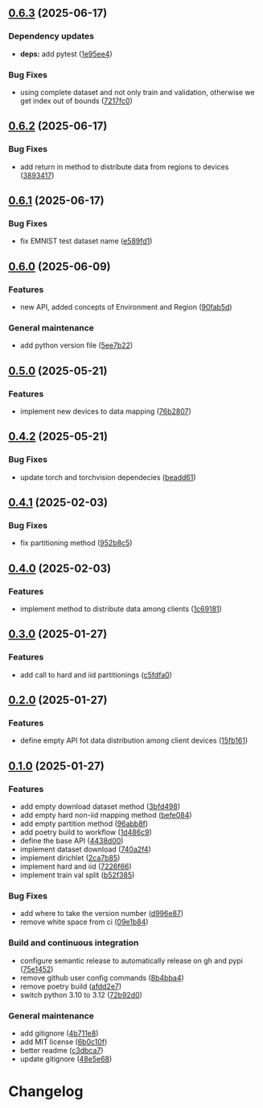## [0.6.3](https://github.com/davidedomini/ProFed/compare/0.6.2...0.6.3) (2025-06-17)

### Dependency updates

* **deps:** add pytest ([1e95ee4](https://github.com/davidedomini/ProFed/commit/1e95ee424d9a92c420c96938094c6de283cf7222))

### Bug Fixes

* using complete dataset and not only train and validation, otherwise we get index out of bounds ([7217fc0](https://github.com/davidedomini/ProFed/commit/7217fc0fcd8befbfcc4b4210c4ace9596053ef52))

## [0.6.2](https://github.com/davidedomini/ProFed/compare/0.6.1...0.6.2) (2025-06-17)

### Bug Fixes

* add return in method to distribute data from regions to devices ([3893417](https://github.com/davidedomini/ProFed/commit/38934176e4d3f51349218bfead8acc82e73fef36))

## [0.6.1](https://github.com/davidedomini/ProFed/compare/0.6.0...0.6.1) (2025-06-17)

### Bug Fixes

* fix EMNIST test dataset name ([e589fd1](https://github.com/davidedomini/ProFed/commit/e589fd1782031ce657d083bb028b3459efae19a7))

## [0.6.0](https://github.com/davidedomini/ProFed/compare/0.5.0...0.6.0) (2025-06-09)

### Features

* new API, added concepts of Environment and Region ([90fab5d](https://github.com/davidedomini/ProFed/commit/90fab5dc13609e68422b0e3652609396182f96a5))

### General maintenance

* add python version file ([5ee7b22](https://github.com/davidedomini/ProFed/commit/5ee7b223b2109e3550150fc96d4ff4e77f32a809))

## [0.5.0](https://github.com/davidedomini/ProFed/compare/0.4.2...0.5.0) (2025-05-21)

### Features

* implement new devices to data mapping ([76b2807](https://github.com/davidedomini/ProFed/commit/76b2807864462a2de8662191aa32051b650a36d5))

## [0.4.2](https://github.com/davidedomini/ProFed/compare/0.4.1...0.4.2) (2025-05-21)

### Bug Fixes

* update torch and torchvision dependecies ([beadd61](https://github.com/davidedomini/ProFed/commit/beadd6153c3e69bd7d50fea0fe1720c1cd6c171e))

## [0.4.1](https://github.com/davidedomini/ProFed/compare/0.4.0...0.4.1) (2025-02-03)

### Bug Fixes

* fix partitioning method ([952b8c5](https://github.com/davidedomini/ProFed/commit/952b8c5d630e45ab1017e791fc0b24c78c01f7fb))

## [0.4.0](https://github.com/davidedomini/ProFed/compare/0.3.0...0.4.0) (2025-02-03)

### Features

* implement method to distribute data among clients ([1c69181](https://github.com/davidedomini/ProFed/commit/1c69181b7eb55034e19c354f60d2a35e8412f777))

## [0.3.0](https://github.com/davidedomini/ProFed/compare/0.2.0...0.3.0) (2025-01-27)

### Features

* add call to hard and iid partitionings ([c5fdfa0](https://github.com/davidedomini/ProFed/commit/c5fdfa0d37fb93f2c77678608d51a327a95a7f00))

## [0.2.0](https://github.com/davidedomini/ProFed/compare/0.1.0...0.2.0) (2025-01-27)

### Features

* define empty API fot data distribution among client devices ([15fb161](https://github.com/davidedomini/ProFed/commit/15fb1618f34ec9085b0672f65f8bc31be5052f5a))

## [0.1.0](https://github.com/davidedomini/ProFed/compare/v0.0.1...0.1.0) (2025-01-27)

### Features

* add empty download dataset method ([3bfd498](https://github.com/davidedomini/ProFed/commit/3bfd498214f899601b666f57743a44f2c838aa42))
* add empty hard non-iid mapping method ([befe084](https://github.com/davidedomini/ProFed/commit/befe084f9929eb8984916ea815f2438af0251009))
* add empty partition method ([96abb8f](https://github.com/davidedomini/ProFed/commit/96abb8fc63d6d52518dbb809b93988671ec2d126))
* add poetry build to workflow ([1d486c9](https://github.com/davidedomini/ProFed/commit/1d486c92a09c472bee4e1a81a0358b29984ed9ab))
* define the base API ([4438d00](https://github.com/davidedomini/ProFed/commit/4438d0012a651e41b949c6871e3ef41cb1788ad8))
* implement dataset download ([740a2f4](https://github.com/davidedomini/ProFed/commit/740a2f44e3dc627f98f5c607d9e0d59fdd874cb7))
* implement dirichlet ([2ca7b85](https://github.com/davidedomini/ProFed/commit/2ca7b85a22ea412611fd27e6ae5a9e5089ee2d42))
* implement hard and iid ([7226f66](https://github.com/davidedomini/ProFed/commit/7226f663641a22d2be1e302a897cb85e41a73fb5))
* implement train val split ([b52f385](https://github.com/davidedomini/ProFed/commit/b52f385d40ee36bb8b076064fc6a05b834a8cb41))

### Bug Fixes

* add where to take the version number ([d996e87](https://github.com/davidedomini/ProFed/commit/d996e87138d4904d2aa5120e5fd13ed8dadd7479))
* remove white space from ci ([09e1b84](https://github.com/davidedomini/ProFed/commit/09e1b8478c159a60265ff5d5b1300986d274f5b6))

### Build and continuous integration

* configure semantic release to automatically release on gh and pypi ([75e1452](https://github.com/davidedomini/ProFed/commit/75e14525089ca8e2497f31c7974efab238de3cd6))
* remove github user config commands ([8b4bba4](https://github.com/davidedomini/ProFed/commit/8b4bba494a78e03807db5cd9410c59d032d348da))
* remove poetry build ([afdd2e7](https://github.com/davidedomini/ProFed/commit/afdd2e738280e804a11303de0f2d824c1b2d9974))
* switch python 3.10 to 3.12 ([72b92d0](https://github.com/davidedomini/ProFed/commit/72b92d05efa7e23b0a8213a2502a21ae6d018e63))

### General maintenance

* add gitignore ([4b711e8](https://github.com/davidedomini/ProFed/commit/4b711e8d8d8452a971c84252ecf7adf8028b5cc4))
* add MIT license ([6b0c10f](https://github.com/davidedomini/ProFed/commit/6b0c10fab064f8faba0fcb4b30c068835059a858))
* better readme ([c3dbca7](https://github.com/davidedomini/ProFed/commit/c3dbca7b6a73059e7b476e697db12cc87ffb7c9f))
* update gitignore ([48e5e68](https://github.com/davidedomini/ProFed/commit/48e5e6881f78fec9a68d1b747a91a4cd3481ade2))

# Changelog
